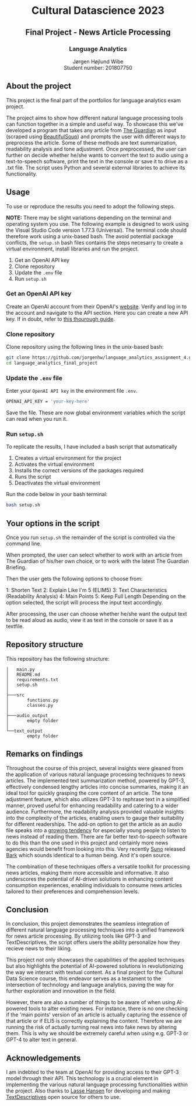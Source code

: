 <!-- PROJECT LOGO -->
<br />
<p align="center">
  <h1 align="center">Cultural Datascience 2023</h1> 
  <h2 align="center">Final Project - News Article Processing</h2> 
  <h3 align="center">Language Analytics</h3> 
  <p align="center">
    Jørgen Højlund Wibe<br>
    Student number: 201807750
  </p>
</p>


<!-- ABOUT THE PROJECT -->
## About the project
This project is the final part of the portfolios for language analytics exam project.

The project aims to show how different natural language processing tools can function together in a simple and useful way. To showcase this we've developed a program that takes any article from [The Guardian](https://www.theguardian.com/international) as input (scraped using [BeautifulSoup](https://pypi.org/project/beautifulsoup4/)) and prompts the user with different ways to preprocess the article. Some of these methods are  text summarization, readability analysis and tone adjustment. Once preprocessed, the user can further on decide whether he/she wants to convert the text to audio using a text-to-speech software, print the text in the console or save it to drive as a .txt file. The script uses Python and several external libraries to achieve its functionality.

<!-- USAGE -->
## Usage
To use or reproduce the results you need to adopt the following steps.

**NOTE:** There may be slight variations depending on the terminal and operating system you use. The following example is designed to work using the Visual Studio Code version 1.77.3 (Universal). The terminal code should therefore work using a unix-based bash. The avoid potential package conflicts, the ```setup.sh``` bash files contains the steps necesarry to create a virtual environment, install libraries and run the project.


1. Get an OpenAI API key
2. Clone repository
3. Update the ```.env``` file
4. Run ```setup.sh```

### Get an OpenAI API key
Create an OpenAI account from their OpenAI's [website](https://openai.com/). Verify and log in to the account and navigate to the API section. Here you can create a new API key. If in doubt, refer to [this thourough guide](https://www.maisieai.com/help/how-to-get-an-openai-api-key-for-chatgpt).

### Clone repository

Clone repository using the following lines in the unix-based bash:

```bash
git clone https://github.com/jorgenhw/language_analytics_assignment_4.git
cd language_analytics_final_project
```

### Update the ```.env``` file
Enter your ```OpenAI API key``` in the environment file ```.env```.

```bash
OPENAI_API_KEY = 'your-key-here'
```
Save the file. These are now global environment variables which the script can read when you run it.

### Run ```setup.sh```

To replicate the results, I have included a bash script that automatically 

1. Creates a virtual environment for the project
2. Activates the virtual environment
3. Installs the correct versions of the packages required
4. Runs the script
5. Deactivates the virtual environment

Run the code below in your bash terminal:

```bash
bash setup.sh
```

## Your options in the script

Once you run ```setup.sh``` the remainder of the script is controlled via the command line.

When prompted, the user can select whether to work with an article from The Guardian of his/her own choice, or to work with the latest The Guardian Briefing.

Then the user gets the following options to choose from:

1: Shorten Text
2: Explain Like I'm 5 (ELIM5)
3: Text Characteristics (Readability Analysis)
4: Main Points
5: Keep Full Length
Depending on the option selected, the script will process the input text accordingly.

After processing, the user can choose whether he/she want the output text to be read aloud as audio, view it as text in the console or save it as a textfile.

<!-- REPOSITORY STRUCTURE -->
## Repository structure

This repository has the following structure:
```
│   main.py
│   README.md
│   requirements.txt
│   setup.sh
│
├───src
│       functions.py
│       classes.py
│
├───audio_output
│       empty folder
│
└──text_output
        empty folder
```

<!-- RESULTS -->
## Remarks on findings
Throughout the course of this project, several insights were gleaned from the application of various natural language processing techniques to news articles. The implemented text summarization method, powered by GPT-3, effectively condensed lengthy articles into concise summaries, making it an ideal tool for quickly grasping the core content of an article. The tone adjustment feature, which also utilizes GPT-3 to rephrase text in a simplified manner, proved useful for enhancing readability and catering to a wider audience. Furthermore, the readability analysis provided valuable insights into the complexity of the articles, enabling users to gauge their suitability for different readerships. The add-on option to get the article as an audio file speaks into a [growing tendency](https://reutersinstitute.politics.ox.ac.uk/digital-news-report/2022/young-audiences-news-media) for especially young people to listen to news instead of reading them. There are far better text-to-speech software to do this than the one used in this project and certainly more news agencies would benefit from looking into this. Very recently [Suno](https://www.suno.ai/) released [Bark](https://github.com/suno-ai/bark) which sounds identical to a human being. And it's open source.

The combination of these techniques offers a versatile toolkit for processing news articles, making them more accessible and informative. It also underscores the potential of AI-driven solutions in enhancing content consumption experiences, enabling individuals to consume news articles tailored to their preferences and comprehension levels.


## Conclusion
In conclusion, this project demonstrates the seamless integration of different natural language processing techniques into a unified framework for news article processing. By utilizing tools like GPT-3 and TextDescriptives, the script offers users the ability personalize how they recieve news to their liking.

This project not only showcases the capabilities of the applied techniques but also highlights the potential of AI-powered solutions in revolutionizing the way we interact with textual content. As a final project for the Cultural Data Science course, this endeavor serves as a testament to the intersection of technology and language analytics, paving the way for further exploration and innovation in the field.

However, there are also a number of things to be aware of when using AI-powered tools to alter existing news. For instance, there is no one checking if the 'main points' version of an article is actually capturing the essence of that article or if ELI5 is correctly explaining the content. Therefore we are running the risk of actually turning real news into fake news by altering them. This is why we should be extremely careful when using e.g. GPT-3 or GPT-4 to alter text in general. 

## Acknowledgements
I am  indebted to the team at OpenAI for providing access to their GPT-3 model through their API. This technology is a crucial element in implementing the various natural language processing functionalities within the project. 
Also thanks to [Lasse Hansen](https://github.com/HLasse) for developing and making [TextDescriptives](https://github.com/HLasse/TextDescriptives) open source for others to use.

